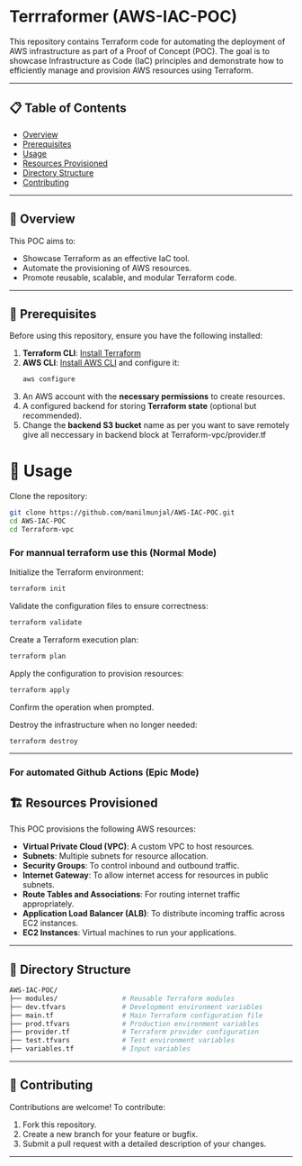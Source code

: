 # Terrraformer (AWS-IAC-POC)

This repository contains Terraform code for automating the deployment of AWS infrastructure as part of a Proof of Concept (POC). The goal is to showcase Infrastructure as Code (IaC) principles and demonstrate how to efficiently manage and provision AWS resources using Terraform.

---

## 📋 Table of Contents

- [Overview](#-overview)
- [Prerequisites](#-prerequisites)
- [Usage](#-usage)
- [Resources Provisioned](#%EF%B8%8F-resources-provisioned)
- [Directory Structure](#-directory-structure)
- [Contributing](#-contributing)

---

## 📖 Overview

This POC aims to:
- Showcase Terraform as an effective IaC tool.
- Automate the provisioning of AWS resources.
- Promote reusable, scalable, and modular Terraform code.

---

## 🔧 Prerequisites

Before using this repository, ensure you have the following installed:
1. **Terraform CLI**: [Install Terraform](https://developer.hashicorp.com/terraform/tutorials/aws-get-started/install-cli)
2. **AWS CLI**: [Install AWS CLI](https://aws.amazon.com/cli/) and configure it:
   ```bash
   aws configure
3. An AWS account with the **necessary permissions** to create resources.
4. A configured backend for storing **Terraform state** (optional but recommended).
5. Change the **backend S3 bucket** name as per you want to save remotely give all neccessary in backend block at Terraform-vpc/provider.tf

# 🚀 Usage

Clone the repository:

```bash
git clone https://github.com/manilmunjal/AWS-IAC-POC.git
cd AWS-IAC-POC
cd Terraform-vpc
```
### For mannual terraform use this (Normal Mode)
Initialize the Terraform environment:

```bash
terraform init
```

Validate the configuration files to ensure correctness:

```bash
terraform validate
```

Create a Terraform execution plan:

```bash
terraform plan
```

Apply the configuration to provision resources:

```bash
terraform apply
```

Confirm the operation when prompted.

Destroy the infrastructure when no longer needed:

```bash
terraform destroy
```

---

### For automated Github Actions (Epic Mode)




## 🏗️ Resources Provisioned

This POC provisions the following AWS resources:

- **Virtual Private Cloud (VPC)**: A custom VPC to host resources.
- **Subnets**: Multiple subnets for resource allocation.
- **Security Groups**: To control inbound and outbound traffic.
- **Internet Gateway**: To allow internet access for resources in public subnets.
- **Route Tables and Associations**: For routing internet traffic appropriately.
- **Application Load Balancer (ALB)**: To distribute incoming traffic across EC2 instances.
- **EC2 Instances**: Virtual machines to run your applications.

---

## 📂 Directory Structure

```bash
AWS-IAC-POC/
├── modules/                # Reusable Terraform modules
├── dev.tfvars              # Development environment variables
├── main.tf                 # Main Terraform configuration file
├── prod.tfvars             # Production environment variables
├── provider.tf             # Terraform provider configuration
├── test.tfvars             # Test environment variables
├── variables.tf            # Input variables
```

---

## 🤝 Contributing

Contributions are welcome! To contribute:

1. Fork this repository.
2. Create a new branch for your feature or bugfix.
3. Submit a pull request with a detailed description of your changes.

---

